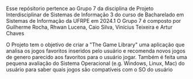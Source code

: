 Esse repósitorio pertence ao Grupo 7 da disciplina de Projeto Interdisciplinar de Sistemas de Informação 3 do curso de Bacharelado em Sistemas de Informação da UFRPE em 2024.1
O Grupo 7 é composto por Guilherme Rocha, Rhwan Lucena, Caio Silva, Vinícius Teixeira e Artur Chaves

O Projeto tem o objetivo de criar a "The Game Library" uma aplicação que analisa os jogos favoritos inseridos pelo usuário e recomenda novos jogos de genero parecido aos favoritos para o usuário jogar. Também é feita uma pequena avaliação do Sistema Operacional (e.g. Windows, Linux, Mac) do usuário para saber quais jogos são compatíveis com o SO do usuário

